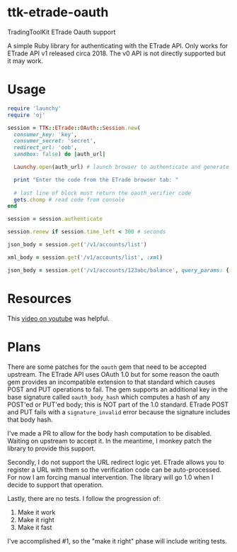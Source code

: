 # ttk-etrade-oauth
TradingToolKit ETrade Oauth support

A simple Ruby library for authenticating with the ETrade API. Only works for ETrade API v1 released circa 2018. The v0 API is not directly supported but it may work.

# Usage

```ruby
require 'launchy'
require 'oj'

session = TTK::ETrade::OAuth::Session.new(
  consumer_key: 'key', 
  consumer_secret: 'secret',
  redirect_url: 'oob', 
  sandbox: false) do |auth_url|

  Launchy.open(auth_url) # launch browser to authenticate and generate auth code

  print "Enter the code from the ETrade browser tab: "
  
  # last line of block must return the oauth_verifier code
  gets.chomp # read code from console
end

session = session.authenticate

session.renew if session.time_left < 300 # seconds

json_body = session.get('/v1/accounts/list')

xml_body = session.get('/v1/accounts/list', :xml)

json_body = session.get('/v1/accounts/123abc/balance', query_params: { instType: 'BROKERAGE', realTimeNAV: true })
```

# Resources

This [video on youtube](https://www.youtube.com/watch?v=6pGUFM9yqWo) was helpful.

# Plans

There are some patches for the `oauth` gem that need to be accepted upstream. The ETrade API uses OAuth 1.0 but for some reason the oauth gem provides an incompatible extension to that standard which causes POST and PUT operations to fail. The gem supports an additional key in the base signature called `oauth_body_hash` which computes a hash of any POST'ed or PUT'ed body; this is NOT part of the 1.0 standard. ETrade POST and PUT fails with a `signature_invalid` error because the signature includes that body hash. 

I've made a PR to allow for the body hash computation to be disabled. Waiting on upstream to accept it. In the meantime, I monkey patch the library to provide this support.

Secondly, I do not support the URL redirect logic yet. ETrade allows you to register a URL with them so the verification code can be auto-processed. For now I am forcing manual intervention. The library will go 1.0 when I decide to support that operation.

Lastly, there are no tests. I follow the progression of:

1. Make it work
2. Make it right
3. Make it fast

I've accomplished #1, so the "make it right" phase will include writing tests.
